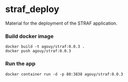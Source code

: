# straf_deploy

Material for the deployment of the STRAF application.

### Build docker image

```
docker build -t agouy/straf:0.0.3 .
docker push agouy/straf:0.0.3
```

### Run the app

```
docker container run -d -p 80:3838 agouy/straf:0.0.3
```